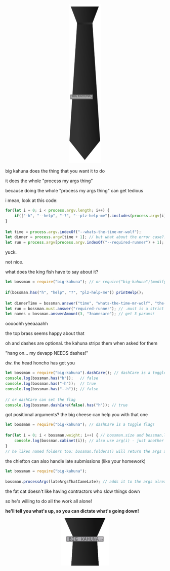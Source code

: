 <div style="text-align:center;"><img src="./img/logo.svg" alt="big kahuna's tie" height="500"/></div>

big kahuna does the thing that you want it to do

it does the whole "process my args thing"

because doing the whole "process my args thing" can get tedious

i mean, look at this code:

```javascript
for(let i = 0; i < process.argv.length; i++) {
    if(["-h", "--help", "-?", "--plz-help-me"].includes(process.argv[i])) printHelp();
}

let time = process.argv.indexOf("--whats-the-time-mr-wolf");
let dinner = process.argv[time + 1]; // but what about the error case?!
let run = process.argv[process.argv.indexOf("--required-runner") + 1]; // this is required!
```

yuck.

not nice.

what does the king fish have to say about it?

```javascript
let bossman = require("big-kahuna"); // or require("big-kahuna")(modify(process.argv));

if(bossman.has("h", "help", "?", "plz-help-me")) printHelp();

let dinnerTime = bossman.answer("time", "whats-the-time-mr-wolf", "the-time-plz");
let run = bossman.must.answer("required-runner"); // .must is a strict kahuna!
let names = bossman.answerAmount(3, "3namesare"); // get 3 params!
```

ooooohh yeeaaaahh

the top brass seems happy about that

oh and dashes are optional. the kahuna strips them when asked for them

"hang on... my devapp NEEDS dashes!"

dw. the head honcho has got you

```javascript
let bossman = require("big-kahuna").dashCare(); // dashCare is a toggle flag!
console.log(bossman.has("h"));   // false
console.log(bossman.has("-h"));  // true
console.log(bossman.has("--h")); // false

// or dashCare can set the flag
console.log(bossman.dashCare(false).has("h")); // true
```

got positional arguments? the big cheese can help you with that one

```javascript
let bossman = require("big-kahuna"); // dashCare is a toggle flag!

for(let i = 0; i < bossman.weight; i++) { // bossman.size and bossman.length work too - they're aliases!
    console.log(bossman.cabinet(i)); // also use arg(i) - just another alias to fit the theme!
}
// he likes named folders too: bossman.folders() will return the args as an object!
```

the chiefton can also handle late submissions (like your homework)

```javascript
let bossman = require("big-kahuna");

bossman.processArgs(lateArgsThatCameLate); // adds it to the args already tracked - will blindly override!
```

the fat cat doesn't like having contractors who slow things down

so he's willing to do all the work all alone!

**he'll tell you what's up, so you can dictate what's going down!**

<div style="text-align:center;">
<img src="./img/logo-small.png" alt="big kahuna.js" width="150"/>
</div>